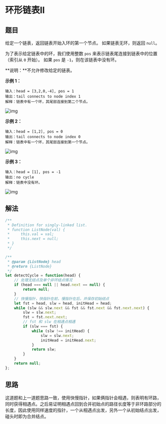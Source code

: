 # 环形链表II
## 题目
给定一个链表，返回链表开始入环的第一个节点。 如果链表无环，则返回 ``null``。

为了表示给定链表中的环，我们使用整数 ``pos`` 来表示链表尾连接到链表中的位置（索引从 ``0`` 开始）。 如果 ``pos`` 是 ``-1``，则在该链表中没有环。

**说明：**不允许修改给定的链表。

**示例 1：**
```
输入：head = [3,2,0,-4], pos = 1
输出：tail connects to node index 1
解释：链表中有一个环，其尾部连接到第二个节点。
```
![img](https://assets.leetcode-cn.com/aliyun-lc-upload/uploads/2018/12/07/circularlinkedlist.png)

**示例 2：**
```
输入：head = [1,2], pos = 0
输出：tail connects to node index 0
解释：链表中有一个环，其尾部连接到第一个节点。
```
![img](https://assets.leetcode-cn.com/aliyun-lc-upload/uploads/2018/12/07/circularlinkedlist_test2.png)

**示例 3：**
```
输入：head = [1], pos = -1
输出：no cycle
解释：链表中没有环。
```
![img](https://assets.leetcode-cn.com/aliyun-lc-upload/uploads/2018/12/07/circularlinkedlist_test3.png)

## 解法
```js
/**
 * Definition for singly-linked list.
 * function ListNode(val) {
 *     this.val = val;
 *     this.next = null;
 * }
 */

/**
 * @param {ListNode} head
 * @return {ListNode}
 */
let detectCycle = function(head) {
    // 处理无结点及单个非环结点情况
    if (head === null || head.next == null) {
        return null;
    }
    // 快慢指针，快指针在前，慢指针在后，并保存初始结点
    let fst = head, slw = head, initHead = head;
    while (slw && slw.next && fst && fst.next && fst.next.next) {
        slw = slw.next;
        fst = fst.next.next;
        // fst 和 slw 在相遇点相遇
        if (slw === fst) {
            while (slw !== initHead) {
                slw = slw.next;
                initHead = initHead.next;
            }
            return slw;
        }
    }
    return null;
};
```
## 思路

这道题和上一道题思路一致，使用快慢指针，如果俩指针会相遇，则表明有环路，同时获得相遇点。之后易证明相遇点回到合并初始点的路径长度等于非环路部分的长度，因此使用同样速度的指针，一个从相遇点出发，另外一个从初始结点出发，碰头时即为合并结点。
